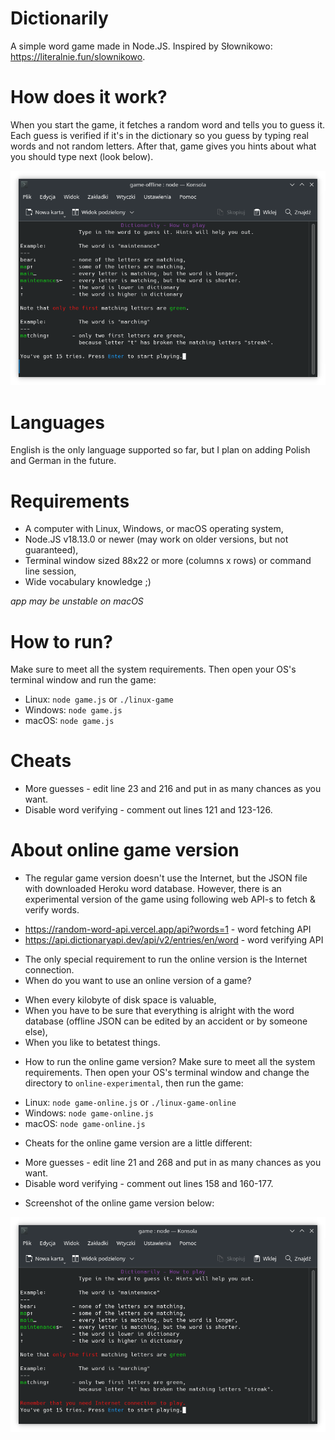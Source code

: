 # Dictionarily
A simple word game made in Node.JS. Inspired by Słownikowo: https://literalnie.fun/slownikowo.

# How does it work?
When you start the game, it fetches a random word and tells you to guess it.
Each guess is verified if it's in the dictionary so you guess by typing real words and not random letters.
After that, game gives you hints about what you should type next (look below).

![Screenshot](screenshot.png "Screenshot")

# Languages
English is the only language supported so far, but I plan on adding Polish and German in the future.

# Requirements
- A computer with Linux, Windows, or macOS operating system,
- Node.JS v18.13.0 or newer (may work on older versions, but not guaranteed),
- Terminal window sized 88x22 or more (columns x rows) or command line session,
- Wide vocabulary knowledge ;)

*app may be unstable on macOS*

# How to run?
Make sure to meet all the system requirements. Then open your OS's terminal window and run the game:
- Linux: `node game.js` or `./linux-game`
- Windows: `node game.js`
- macOS: `node game.js`

# Cheats
- More guesses - edit line 23 and 216 and put in as many chances as you want.
- Disable word verifying - comment out lines 121 and 123-126.

# About online game version
* The regular game version doesn't use the Internet, but the JSON file with downloaded Heroku word database. However, there is an experimental version of the game using following web API-s to fetch & verify words.
- https://random-word-api.vercel.app/api?words=1 - word fetching API
- https://api.dictionaryapi.dev/api/v2/entries/en/word - word verifying API

* The only special requirement to run the online version is the Internet connection.
* When do you want to use an online version of a game?
- When every kilobyte of disk space is valuable,
- When you have to be sure that everything is alright with the word database (offline JSON can be edited by an accident or by someone else),
- When you like to betatest things.
* How to run the online game version?
Make sure to meet all the system requirements. Then open your OS's terminal window and change the directory to `online-experimental`, then run the game:
- Linux: `node game-online.js` or `./linux-game-online`
- Windows: `node game-online.js`
- macOS: `node game-online.js`

* Cheats for the online game version are a little different:
- More guesses - edit line 21 and 268 and put in as many chances as you want.
- Disable word verifying - comment out lines 158 and 160-177.

* Screenshot of the online game version below:

![Screenshot](online-experimental/screenshot.png "Screenshot")

